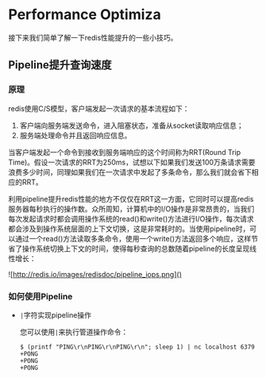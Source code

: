 # Performance Optimiza

接下来我们简单了解一下redis性能提升的一些小技巧。



## Pipeline提升查询速度

### 原理

redis使用C/S模型，客户端发起一次请求的基本流程如下：

1. 客户端向服务端发送命令，进入阻塞状态，准备从socket读取响应信息；
2. 服务端处理命令并且返回响应信息。

当客户端发起一个命令到接收到服务端响应的这个时间称为RRT(Round Trip Time)。假设一次请求的RRT为250ms，试想以下如果我们发送100万条请求需要浪费多少时间，同理如果我们在一次请求中发起了多条命令，那么我们就会省下相应的RRT。

利用pipeline提升redis性能的地方不仅仅在RRT这一方面，它同时可以提高redis服务器每秒执行的操作数。众所周知，计算机中的I/O操作是非常昂贵的，当我们每次发起请求时都会调用操作系统的read()和write()方法进行I/O操作，每次请求都会涉及到操作系统层面的上下文切换，这是非常耗时的。当使用pipeline时，可以通过一个read()方法读取多条命令，使用一个write()方法返回多个响应，这样节省了操作系统切换上下文的时间，使得每秒查询的总数随着pipeline的长度呈现线性增长：

![http://redis.io/images/redisdoc/pipeline_iops.png]()

### 如何使用Pipeline

- `|`字符实现pipeline操作

  您可以使用`|`来执行管道操作命令：

  ```
  $ (printf "PING\r\nPING\r\nPING\r\n"; sleep 1) | nc localhost 6379
  +PONG
  +PONG
  +PONG
  ```




























